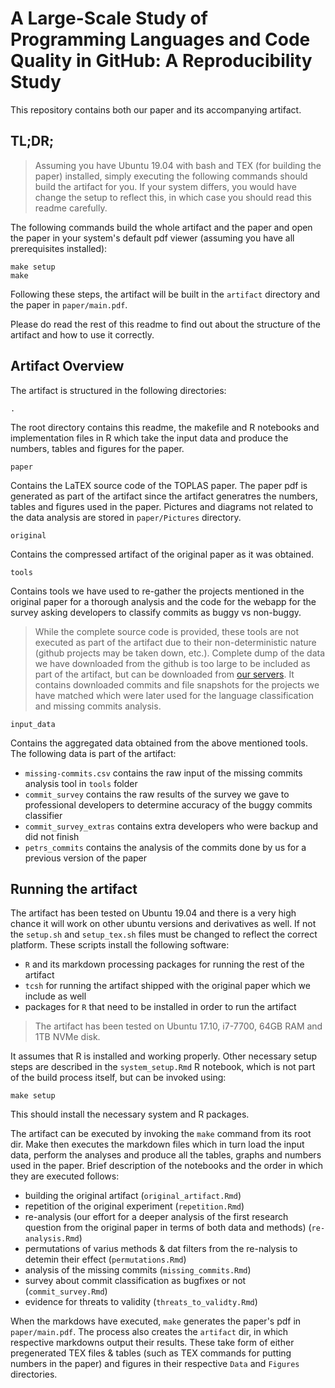 # A Large-Scale Study of Programming Languages and Code Quality in GitHub: A Reproducibility Study

This repository contains both our paper and its accompanying artifact. 

## TL;DR;

> Assuming you have Ubuntu 19.04 with bash and TEX (for building the paper) installed, simply executing the following commands should build the artifact for you. If your system differs, you would have change the setup to reflect this, in which case you should read this readme carefully.

The following commands build the whole artifact and the paper and open the paper in your system's default pdf viewer (assuming you have all prerequisites installed):

    make setup
    make

Following these steps, the artifact will be built in the `artifact` directory and the paper in `paper/main.pdf`.

Please do read the rest of this readme to find out about the structure of the artifact and how to use it correctly.

## Artifact Overview

The artifact is structured in the following directories:

`.` 

The root directory contains this readme, the makefile and R notebooks and implementation files in R which take the input data and produce the numbers, tables and figures for the paper. 

`paper`

Contains the LaTEX source code of the TOPLAS paper. The paper pdf is generated as part of the artifact since the artifact generatres the numbers, tables and figures used in the paper. Pictures and diagrams not related to the data analysis are stored in `paper/Pictures` directory.

`original`

Contains the compressed artifact of the original paper as it was obtained. 

`tools`

Contains tools we have used to re-gather the projects mentioned in the original paper for a thorough analysis and the code for the webapp for the survey asking developers to classify commits as buggy vs non-buggy.

> While the complete source code is provided, these tools are not executed as part of the artifact due to their non-deterministic nature (github projects may be taken down, etc.). Complete dump of the data we have downloaded from the github is too large to be included as part of the artifact, but can be downloaded from [our servers](http://violet.ele.fit.cvut.cz/TOPLAS19/inputData). It contains downloaded commits and file snapshots for the projects we have matched which were later used for the language classification and missing commits analysis.

`input_data`

Contains the aggregated data obtained from the above mentioned tools. The following data is part of the artifact:

- `missing-commits.csv` contains the raw input of the missing commits analysis tool in `tools` folder
- `commit_survey` contains the raw results of the survey we gave to professional developers to determine accuracy of the buggy commits classifier
- `commit_survey_extras` contains extra developers who were backup and did not finish
- `petrs_commits` contains the analysis of the commits done by us for a previous version of the paper

## Running the artifact

The artifact has been tested on Ubuntu 19.04 and there is a very high chance it will work on other ubuntu versions and derivatives as well. If not the `setup.sh` and `setup_tex.sh` files must be changed to reflect the correct platform. These scripts install the following software:

- `R` and its markdown processing packages for running the rest of the artifact
- `tcsh` for running the artifact shipped with the original paper which we include as well
- packages for `R` that need to be installed in order to run the artifact 

> The artifact has been tested on Ubuntu 17.10, i7-7700, 64GB RAM and 1TB NVMe disk.

It assumes that R is installed and working properly. Other necessary setup steps are described in the `system_setup.Rmd` R notebook, which is not part of the build process itself, but can be invoked using:

    make setup
    
This should install the necessary system and R packages. 

The artifact can be executed by invoking the `make` command from its root dir. Make then executes the markdown files which in turn load the input data, perform the analyses and produce all the tables, graphs and numbers used in the paper. Brief description of the notebooks and the order in which they are executed follows:

- building the original artifact (`original_artifact.Rmd`)
- repetition of the original experiment (`repetition.Rmd`)
- re-analysis (our effort for a deeper analysis of the first research question from the original paper in terms of both data and methods) (`re-analysis.Rmd`)
- permutations of varius methods & dat filters from the re-nalysis to detemin their effect (`permutations.Rmd`)
- analysis of the missing commits (`missing_commits.Rmd`)
- survey about commit classification as bugfixes or not (`commit_survey.Rmd`)
- evidence for threats to validity (`threats_to_validty.Rmd`)

When the markdows have executed, `make` generates the paper's pdf in `paper/main.pdf`. The process also creates the `artifact` dir, in which respective markdowns output their results. These take form of either pregenerated TEX files & tables (such as TEX commands for putting numbers in the paper) and figures in their respective `Data` and `Figures` directories.
